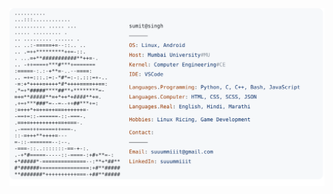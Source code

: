 <a href="https://github.com/suuummiiit/suuummiiit">
  <picture>
    <source media="(prefers-color-scheme: dark)" srcset="https://raw.githubusercontent.com/suuummiiit/suuummiiit/main/dark_mode.svg">
    <img alt="Sumit Singh's GitHub Profile README" src="https://raw.githubusercontent.com/suuummiiit/suuummiiit/main/light_mode.svg">
  </picture>
</a>
